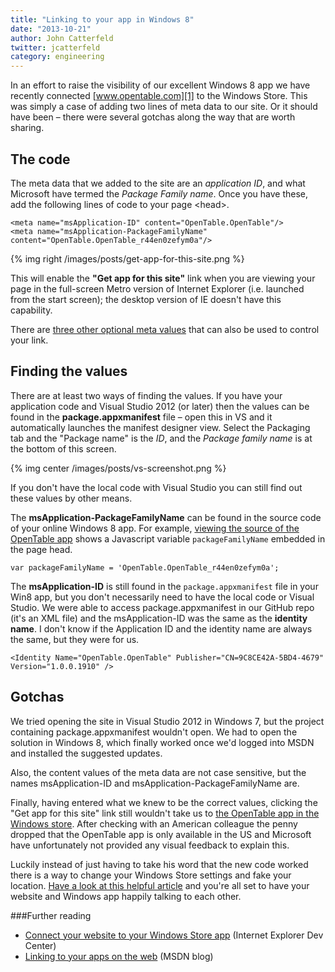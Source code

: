 ```yaml
---
title: "Linking to your app in Windows 8"
date: "2013-10-21"
author: John Catterfeld
twitter: jcatterfeld
category: engineering
---
```


In an effort to raise the visibility of our excellent Windows 8 app we have recently connected [www.opentable.com][1] to the Windows Store. This was simply a case of adding two lines of meta data to our site. Or it should have been &ndash; there were several gotchas along the way that are worth sharing.

## The code

The meta data that we added to the site are an _application ID_, and what Microsoft have termed the _Package Family name_. Once you have these, add the following lines of code to your page &lt;head&gt;.

    <meta name="msApplication-ID" content="OpenTable.OpenTable"/>
    <meta name="msApplication-PackageFamilyName" content="OpenTable.OpenTable_r44en0zefym0a"/>

{% img right /images/posts/get-app-for-this-site.png %}

This will enable the **"Get app for this site"** link when you are viewing your page in the full-screen Metro version of Internet Explorer (i.e. launched from the start screen); the desktop version of IE doesn't have this capability.

There are [three other optional meta values][2] that can also be used to control your link.

## Finding the values

There are at least two ways of finding the values. If you have your application code and Visual Studio 2012 (or later) then the values can be found in the **package.appxmanifest** file &ndash; open this in VS and it automatically launches the manifest designer view. Select the Packaging tab and the "Package name" is the _ID_, and the _Package family name_ is at the bottom of this screen.

{% img center /images/posts/vs-screenshot.png %}

If you don't have the local code with Visual Studio you can still find out these values by other means.

The **msApplication-PackageFamilyName** can be found in the source code of your online Windows 8 app. For example, [viewing the source of the OpenTable app][3] shows a Javascript variable `packageFamilyName` embedded in the page head.

    var packageFamilyName = 'OpenTable.OpenTable_r44en0zefym0a';

The **msApplication-ID** is still found in the `package.appxmanifest` file in your Win8 app, but you don't necessarily need to have the local code or Visual Studio. We were able to access package.appxmanifest in our GitHub repo (it's an XML file) and the msApplication-ID was the same as the **identity name**. I don't know if the Application ID and the identity name are always the same, but they were for us.

    <Identity Name="OpenTable.OpenTable" Publisher="CN=9C8CE42A-5BD4-4679" Version="1.0.0.1910" />

## Gotchas

We tried opening the site in Visual Studio 2012 in Windows 7, but the project containing package.appxmanifest wouldn't open. We had to open the solution in Windows 8, which finally worked once we'd logged into MSDN and installed the suggested updates.

Also, the content values of the meta data are not case sensitive, but the names msApplication-ID and msApplication-PackageFamilyName are.

Finally, having entered what we knew to be the correct values, clicking the "Get app for this site" link still wouldn't take us to [the OpenTable app in the Windows store][4]. After checking with an American colleague the penny dropped that the OpenTable app is only available in the US and Microsoft have unfortunately not provided any visual feedback to explain this.

Luckily instead of just having to take his word that the new code worked there is a way to change your Windows Store settings and fake your location. [Have a look at this helpful article][5] and you're all set to have your website and Windows app happily talking to each other.

###Further reading

- [Connect your website to your Windows Store app][6] (Internet Explorer Dev Center)
- [Linking to your apps on the web][7] (MSDN blog)

[1]: http://www.opentable.com
[2]: http://msdn.microsoft.com/en-us/library/ie/hh781489%28v=vs.85%29.aspx#code-snippet-1
[3]: view-source:http://apps.microsoft.com/windows/en-us/app/d7c37fb3-d594-4366-8003-e49c8e953095
[4]: http://apps.microsoft.com/windows/en-us/app/d7c37fb3-d594-4366-8003-e49c8e953095
[5]: http://www.guidingtech.com/20936/change-windows-8-store-region/
[6]: http://msdn.microsoft.com/en-us/library/ie/hh781489%28v=vs.85%29.aspx
[7]: http://blogs.msdn.com/b/windowsstore/archive/2012/02/22/linking-to-your-apps-on-the-web.aspx
